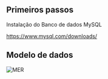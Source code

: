 ## Primeiros passos 
Instalação do Banco de dados MySQL

https://www.mysql.com/downloads/ 


## Modelo de dados

![MER](https://user-images.githubusercontent.com/9336800/174452507-55a705b4-3bc3-4032-b2ec-8b6c53963523.png)
